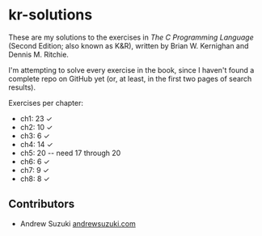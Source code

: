 # kr-solutions

These are my solutions to the exercises in *The C Programming Language* (Second Edition; also known as K&R), written by Brian W. Kernighan and Dennis M. Ritchie.

I'm attempting to solve every exercise in the book, since I haven't found a complete repo on GitHub yet (or, at least, in the first two pages of search results).

Exercises per chapter:

* ch1: 23 ✓
* ch2: 10 ✓
* ch3: 6 ✓
* ch4: 14 ✓
* ch5: 20 -- need 17 through 20
* ch6: 6 ✓
* ch7: 9 ✓
* ch8: 8 ✓

## Contributors

* Andrew Suzuki [andrewsuzuki.com](http://andrewsuzuki.com)
